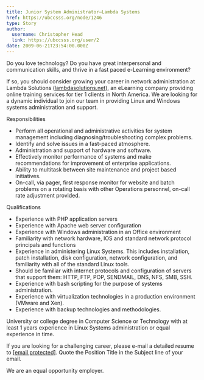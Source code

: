 ```yaml
---
title: Junior System Administrator—Lambda Systems 
href: https://ubccsss.org/node/1246
type: Story
author:
  username: Christopher Head
  link: https://ubccsss.org/user/2
date: 2009-06-21T23:54:00.000Z
---
```


<div class="field field-name-body field-type-text-with-summary field-label-hidden"><div class="field-items"><div class="field-item even"><p>Do you love technology? Do you have great interpersonal and communication skills, and thrive in a fast paced e-Learning environment?</p>
<p>If so, you should consider growing your career in network administration at Lambda Solutions (<a href="http://lambdasolutions.net/">lambdasolutions.net</a>), an eLearning company providing online training services for tier 1 clients in North America. We are looking for a dynamic individual to join our team in providing Linux and Windows systems administration and support.</p>
<p>Responsibilities</p>
<ul>
<li>Perform all operational and administrative activities for system management including diagnosing/troubleshooting complex problems.</li>
<li>Identify and solve issues in a fast-paced atmosphere.</li>
<li>Administration and support of hardware and software.</li>
<li>Effectively monitor performance of systems and make recommendations for improvement of enterprise applications.</li>
<li>Ability to multitask between site maintenance and project based initiatives.</li>
<li>On-call, via pager, first response monitor for website and batch problems on a rotating basis with other Operations personnel, on-call rate adjustment provided.</li>
</ul>
<p>Qualifications</p>
<ul>
<li>Experience with PHP application servers</li>
<li>Experience with Apache web server configuration</li>
<li>Experience with Windows administration in an Office environment</li>
<li>Familiarity with network hardware, IOS and standard network protocol principals and functions</li>
<li>Experience in administering Linux Systems. This includes installation, patch installation, disk configuration, network configuration, and familiarity with all of the standard Linux tools.</li>
<li>Should be familiar with internet protocols and configuration of servers that support them: HTTP, FTP, POP, SENDMAIL, DNS, NFS, SMB, SSH.</li>
<li>Experience with bash scripting for the purpose of systems administration.</li>
<li>Experience with virtualization technologies in a production environment (VMware and Xen).</li>
<li>Experience with backup technologies and methodologies.</li>
</ul>
<p>University or college degree in Computer Science or Technology with at least 1 years experience in Linux Systems administration or equal experience in time.</p>
<p>If you are looking for a challenging career, please e-mail a detailed resume to <a href="/cdn-cgi/l/email-protection#1e766c5e727f737c7a7f6d71726b6a7771706d30707b6a"><span class="__cf_email__" data-cfemail="ec849eac808d818e888d9f838099988583829fc2828998">[email&#xA0;protected]</span></a>. Quote the Position Title in the Subject line of your email.</p>
<p>We are an equal opportunity employer.</p>
</div></div></div>    <footer>
          </footer>